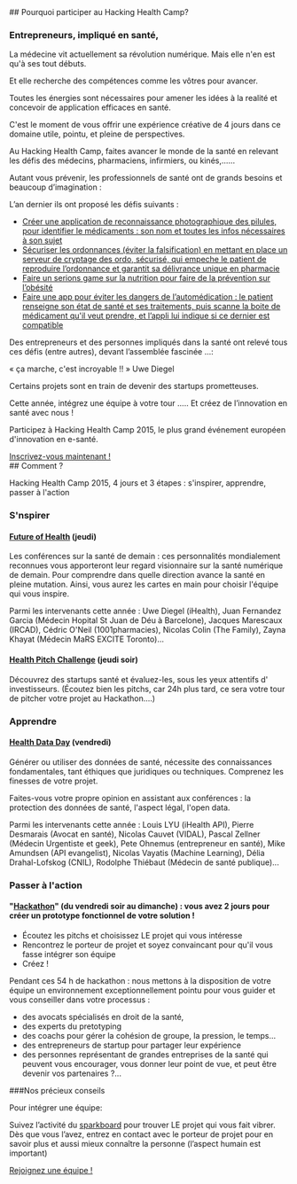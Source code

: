 <div class="col-xs-12 col-md-6" markdown="1">
## Pourquoi participer au Hacking Health Camp?

### Entrepreneurs, impliqué en santé,

La médecine vit actuellement sa révolution numérique. Mais elle n'en est qu'à ses tout débuts.

Et elle recherche des compétences comme les vôtres pour avancer.

Toutes les énergies sont nécessaires pour amener les idées à la realité et concevoir de application efficaces en santé.

C'est le moment de vous offrir une expérience créative de 4 jours dans ce domaine utile, pointu, et pleine de perspectives.

Au Hacking Health Camp, faites avancer le monde de la santé en relevant les défis des médecins, pharmaciens, infirmiers, ou kinés,......

Autant vous prévenir, les professionnels de santé ont de grands besoins et beaucoup d’imagination :

L’an dernier ils ont proposé les défis suivants :

- [Créer une application de reconnaissance photographique des pilules, pour identifier le médicaments : son nom et toutes les infos nécessaires à son sujet](http://projects.digitalhealthcamp.eu/projet0/)
- [Sécuriser les ordonnances (éviter la falsification) en mettant en place un serveur de cryptage des ordo, sécurisé, qui empeche le patient de reproduire l’ordonnance et garantit sa délivrance unique en pharmacie](http://projects.digitalhealthcamp.eu/projet1/)
- [Faire un serions game sur la nutrition pour faire de la prévention sur l’obésité](http://projects.digitalhealthcamp.eu/serious-games-sur-la-nutrition/)
- [Faire une app pour éviter les dangers de l’automédication : le patient renseigne son état de santé et ses traitements,  puis scanne la boite de médicament qu'il veut prendre, et l’appli lui indique si ce dernier est compatible](http://projects.digitalhealthcamp.eu/29-flash-med/)

Des entrepreneurs et des personnes impliqués dans la santé ont relevé tous ces défis (entre autres), devant l’assemblée fascinée ...:

« ça marche, c'est incroyable !! » Uwe Diegel

Certains projets sont en train de devenir des startups prometteuses.

Cette année, intégrez une équipe à votre tour ..... Et créez de l’innovation en santé avec nous !

Participez à Hacking Health Camp 2015, le plus grand événement européen d'innovation en e-santé.

<a href="http://hhcamp.eventbrite.fr" class="btn btn-primary btn-block">
          Inscrivez-vous maintenant !
        </a>

</div>

<div class="col-xs-12 col-md-6" markdown="1">
## Comment ?

Hacking Health Camp 2015, 4 jours et 3 étapes : s'inspirer, apprendre, passer à l'action

### S'nspirer

#### [Future of Health](future-of-health.html) (jeudi)

Les conférences sur la santé de demain : ces personnalités mondialement reconnues vous apporteront leur regard visionnaire sur la santé numérique de demain.
Pour comprendre dans quelle direction avance la santé en pleine mutation. Ainsi, vous aurez les cartes en main pour choisir l'équipe qui vous inspire.

Parmi les intervenants cette année : Uwe Diegel (iHealth), Juan Fernandez Garcia (Médecin Hopital St Juan de Déu à Barcelone), Jacques Marescaux (IRCAD), Cédric O'Neil (1001pharmacies), Nicolas Colin (The Family), Zayna Khayat (Médecin MaRS EXCITE Toronto)...

#### [Health Pitch Challenge](health-pitch-challenge.html) (jeudi soir)

Découvrez des startups santé et évaluez-les, sous les yeux attentifs d' investisseurs.
(Écoutez bien les pitchs, car 24h plus tard, ce sera votre tour de pitcher votre projet au Hackathon....)

### Apprendre

#### [Health Data Day](health-data-day.html) (vendredi)

Générer ou utiliser des données de santé, nécessite des connaissances fondamentales, tant éthiques que juridiques ou techniques.
Comprenez les finesses de votre projet.

Faites-vous votre propre opinion en assistant aux conférences : la protection des données de santé, l'aspect légal, l'open data.

Parmi les intervenants cette année : Louis LYU (iHealth API), Pierre Desmarais (Avocat en santé), Nicolas Cauvet (VIDAL), Pascal Zellner (Médecin Urgentiste et geek), Pete Ohnemus (entrepreneur en santé), Mike Amundsen (API evangelist), Nicolas Vayatis (Machine Learning), Délia Drahal-Lofskog (CNIL), Rodolphe Thiébaut (Médecin de santé publique)...

### Passer à l'action

#### "[Hackathon](health-hackathon.html)" (du vendredi soir au dimanche) : vous avez 2 jours pour créer un prototype fonctionnel de votre solution !

 - Écoutez les pitchs et choisissez LE projet qui vous intéresse
 - Rencontrez le porteur de projet et soyez convaincant pour qu'il vous fasse intégrer son équipe
 - Créez !

Pendant ces 54 h de hackathon : nous mettons à la disposition de votre équipe un environnement exceptionnellement pointu pour vous guider et vous conseiller dans votre processus :

 - des avocats spécialisés en droit de la santé,
 - des experts du pretotyping
 - des coachs  pour gérer la cohésion de groupe, la pression, le temps…
 - des entrepreneurs de startup pour partager leur expérience
 - des personnes représentant de grandes entreprises de la santé qui peuvent vous encourager, vous donner leur point de vue, et peut être devenir vos partenaires ?...

###Nos précieux conseils

Pour intégrer une équipe:

Suivez l’activité du [sparkboard](http://hhcamp.spaskboard.com) pour trouver LE projet qui vous fait vibrer. Dès que vous l’avez, entrez en contact avec le porteur de projet pour en savoir plus et aussi mieux connaître la personne  (l’aspect humain est important)

<a href="http://hhcamp.sparkboard.com" class="btn btn-primary btn-block">
          Rejoignez une équipe !
        </a>
</div>
